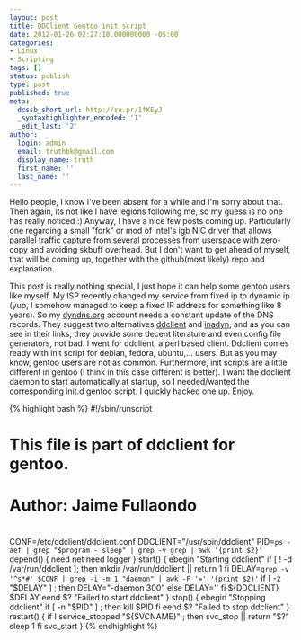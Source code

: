 ```yaml
---
layout: post
title: DDClient Gentoo init script
date: 2012-01-26 02:27:18.000000000 -05:00
categories:
- Linux
- Scripting
tags: []
status: publish
type: post
published: true
meta:
  dcssb_short_url: http://su.pr/1fKEyJ
  _syntaxhighlighter_encoded: '1'
  _edit_last: '2'
author:
  login: admin
  email: truthbk@gmail.com
  display_name: truth
  first_name: ''
  last_name: ''
---
```

Hello people, I know I've been absent for a while and I'm sorry about that. Then again, its not like I have legions following me, so my guess is no one has really noticed :)
Anyway, I have a nice few posts coming up. Particularly one regarding a small "fork" or mod of intel's igb NIC driver that allows parallel traffic capture from several processes from userspace with zero-copy and avoiding skbuff overhead. But I don't want to get ahead of myself, that will be coming up, together with the github(most likely) repo and explanation.

This post is really nothing special, I just hope it can help some gentoo users like myself. My ISP recently changed my service from fixed ip to dynamic ip (yup, I somehow managed to keep a fixed IP address for something like 8 years). So my [dyndns.org](http://dyndns.org) account needs a constant update of the DNS records. They suggest two alternatives [ddclient](http://dyn.com/support/clients/linux/ddclient/) and [inadyn](http://dyn.com/support/clients/linux/inadyn/), and as you can see in their links, they provide some decent literature and even config file generators, not bad. I went for ddclient, a perl based client. Ddclient comes ready with init script for debian, fedora, ubuntu,... users. But as you may know, gentoo users are not as common. Furthermore, init scripts are a little different in gentoo (I think in this case different is better). I want the ddclient daemon to start automatically at startup, so I needed/wanted the corresponding init.d gentoo script. I quickly hacked one up. Enjoy.

{% highlight bash %}
#!/sbin/runscript
# This file is part of ddclient for gentoo.
#
# Author: Jaime Fullaondo
#
CONF=/etc/ddclient/ddclient.conf
DDCLIENT="/usr/sbin/ddclient"
PID=`ps -aef | grep "$program - sleep" | grep -v grep | awk '{print $2}'`
depend() {
	need net
	need logger
}
start() {
	ebegin "Starting ddclient"
	if [ ! -d /var/run/ddclient ]; then
		mkdir /var/run/ddclient || return 1
	fi
	DELAY=`grep -v '^s*#' $CONF | grep -i -m 1 "daemon" | awk -F '=' '{print $2}'`
	if [ -z "$DELAY" ] ; then
		DELAY="-daemon 300"
	else
		DELAY=''
	fi
	${DDCLIENT} $DELAY
	eend $? "Failed to start ddclient"
}
stop() {
	ebegin "Stopping ddclient"
	if [ -n "$PID" ] ; then
		kill $PID
	fi
	eend $? "Failed to stop ddclient"
}
restart() {
	if ! service_stopped "${SVCNAME}" ; then
		svc_stop || return "$?"
		sleep 1
	fi
	svc_start
}
{% endhighlight %}
